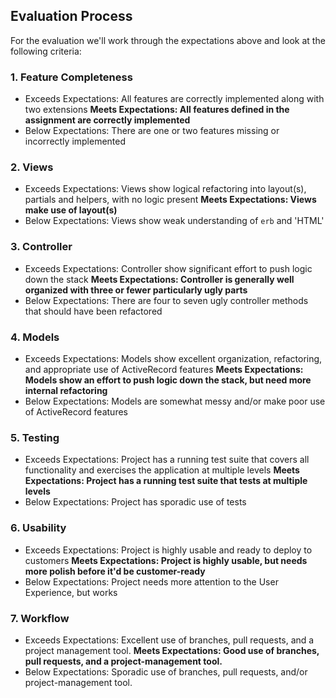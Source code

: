 ## Evaluation Process

For the evaluation we'll work through the expectations above and look at the
following criteria:

### 1. Feature Completeness

* Exceeds Expectations: All features are correctly implemented along with two extensions
**Meets Expectations: All features defined in the assignment are correctly implemented**
* Below Expectations: There are one or two features missing or incorrectly implemented

### 2. Views

* Exceeds Expectations: Views show logical refactoring into layout(s), partials and helpers, with no logic present
**Meets Expectations: Views make use of layout(s)**
* Below Expectations: Views show weak understanding of `erb` and 'HTML'

### 3. Controller

* Exceeds Expectations: Controller show significant effort to push logic down the stack
**Meets Expectations: Controller is generally well organized with three or fewer particularly ugly parts**
* Below Expectations: There are four to seven ugly controller methods that should have been refactored

### 4. Models

* Exceeds Expectations: Models show excellent organization, refactoring, and appropriate use of ActiveRecord features
**Meets Expectations: Models show an effort to push logic down the stack, but need more internal refactoring**
* Below Expectations: Models are somewhat messy and/or make poor use of ActiveRecord features

### 5. Testing

* Exceeds Expectations: Project has a running test suite that covers all functionality and exercises the application at multiple levels
**Meets Expectations: Project has a running test suite that tests at multiple levels**
* Below Expectations: Project has sporadic use of tests

### 6. Usability

* Exceeds Expectations: Project is highly usable and ready to deploy to customers
**Meets Expectations: Project is highly usable, but needs more polish before it'd be customer-ready**
* Below Expectations: Project needs more attention to the User Experience, but works

### 7. Workflow

* Exceeds Expectations: Excellent use of branches, pull requests, and a project management tool.
**Meets Expectations: Good use of branches, pull requests, and a project-management tool.**
* Below Expectations: Sporadic use of branches, pull requests, and/or project-management tool.
